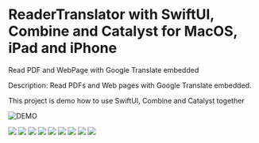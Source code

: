 # ReaderTranslator with SwiftUI, Combine and Catalyst for MacOS, iPad and iPhone
Read PDF and WebPage with Google Translate embedded

Description:
Read PDFs and Web pages with Google Translate embedded.

This project is demo how to use SwiftUI, Combine and Catalyst together

![DEMO](files/demo.gif)

![](files/Screen8.png)
![](files/Screen9.png)
![](files/Screen1.png)
![](files/Screen2.png)
![](files/Screen3.png)
![](files/Screen4.png)
![](files/Screen5.png)
![](files/Screen6.png)
![](files/Screen7.png)
